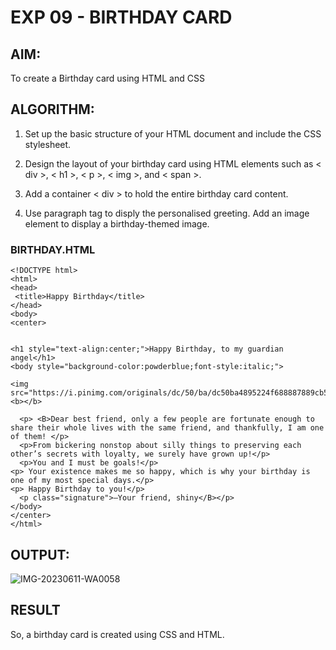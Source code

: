 # EXP 09 - BIRTHDAY CARD

## AIM:
To create a Birthday card using HTML and CSS

## ALGORITHM:
1. Set up the basic structure of your HTML document and include the CSS stylesheet.

2. Design the layout of your birthday card using HTML elements such as < div >, < h1 >, < p >, < img >, and < span >. 

3. Add a container < div > to hold the entire birthday card content.
  
4. Use paragraph tag to disply the personalised greeting. Add an image element to display a birthday-themed image.


### BIRTHDAY.HTML
```
<!DOCTYPE html>
<html>
<head>
 <title>Happy Birthday</title>
</head>
<body>
<center>


<h1 style="text-align:center;">Happy Birthday, to my guardian angel</h1>
<body style="background-color:powderblue;font-style:italic;">

<img src="https://i.pinimg.com/originals/dc/50/ba/dc50ba4895224f688887889cb5ad1ded.jpg"
<b></b>
  
  <p> <B>Dear best friend, only a few people are fortunate enough to share their whole lives with the same friend, and thankfully, I am one of them! </p>
  <p>From bickering nonstop about silly things to preserving each other’s secrets with loyalty, we surely have grown up!</p>
  <p>You and I must be goals!</p>
<p> Your existence makes me so happy, which is why your birthday is one of my most special days.</p>
<p> Happy Birthday to you!</p>
  <p class="signature">–Your friend, shiny</B></p>
</body>
</center>
</html>

```
## OUTPUT:

![IMG-20230611-WA0058](https://github.com/Shinysudhakar/bday-card/assets/127575325/555b372d-624f-4824-b9cc-b0c9d556633a)



## RESULT
So,  a birthday card is created using CSS and HTML.
